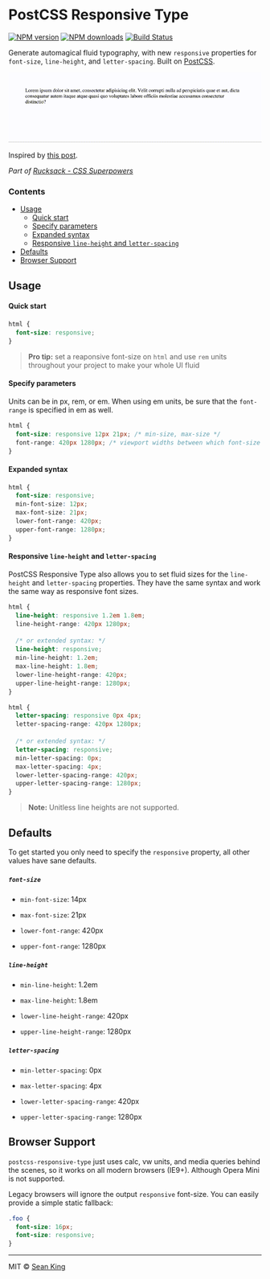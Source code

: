 # PostCSS Responsive Type
[![NPM version][npm-badge]][npm-url] [![NPM downloads][downloads-badge]][npm-url] [![Build Status][travis-badge]][travis-url]

Generate automagical fluid typography, with new `responsive` properties for `font-size`, `line-height`, and `letter-spacing`. Built on [PostCSS][postcss].

![Responsive Type Demo][demo]

Inspired by [this post][post].

_Part of [Rucksack - CSS Superpowers](https://github.com/madeleineostoja/rucksack)_

### Contents

- [Usage](#usage)
  - [Quick start](#quick-start)
  - [Specify parameters](#specify-parameters)
  - [Expanded syntax](#expanded-syntax)
  - [Responsive `line-height` and `letter-spacing`](#responsive-line-height-and-letter-spacing)
- [Defaults](#defaults)
- [Browser Support](#browser-support)

## Usage

#### Quick start

```css
html {
  font-size: responsive;
}
```

> **Pro tip:** set a reaponsive font-size on `html` and use `rem` units throughout your project to make your whole UI fluid

#### Specify parameters

Units can be in px, rem, or em. When using em units, be sure that the `font-range` is specified in em as well.

```css
html {
  font-size: responsive 12px 21px; /* min-size, max-size */
  font-range: 420px 1280px; /* viewport widths between which font-size is fluid */
}
```

#### Expanded syntax

```css
html {
  font-size: responsive;
  min-font-size: 12px;
  max-font-size: 21px;
  lower-font-range: 420px;
  upper-font-range: 1280px;
}
```

#### Responsive `line-height` and `letter-spacing`

PostCSS Responsive Type also allows you to set fluid sizes for the `line-height` and `letter-spacing` properties. They have the same syntax and work the same way as responsive font sizes.

```css
html {
  line-height: responsive 1.2em 1.8em;
  line-height-range: 420px 1280px;

  /* or extended syntax: */
  line-height: responsive;
  min-line-height: 1.2em;
  max-line-height: 1.8em;
  lower-line-height-range: 420px;
  upper-line-height-range: 1280px;
}
```

```css
html {
  letter-spacing: responsive 0px 4px;
  letter-spacing-range: 420px 1280px;

  /* or extended syntax: */
  letter-spacing: responsive;
  min-letter-spacing: 0px;
  max-letter-spacing: 4px;
  lower-letter-spacing-range: 420px;
  upper-letter-spacing-range: 1280px;
}
```

> **Note:** Unitless line heights are not supported.

## Defaults
To get started you only need to specify the `responsive` property, all other values have sane defaults.

##### `font-size`

- `min-font-size`: 14px

- `max-font-size`: 21px

- `lower-font-range`: 420px

- `upper-font-range`: 1280px


##### `line-height`

- `min-line-height`: 1.2em

- `max-line-height`: 1.8em

- `lower-line-height-range`: 420px

- `upper-line-height-range`: 1280px


##### `letter-spacing`

- `min-letter-spacing`: 0px

- `max-letter-spacing`: 4px

- `lower-letter-spacing-range`: 420px

- `upper-letter-spacing-range`: 1280px


## Browser Support

`postcss-responsive-type` just uses calc, vw units, and media queries behind the scenes, so it works on all modern browsers (IE9+). Although Opera Mini is not supported.

Legacy browsers will ignore the output `responsive` font-size. You can easily provide a simple static fallback:

```css
.foo {
  font-size: 16px;
  font-size: responsive;
}
```

***

MIT © [Sean King](https://twitter.com/seaneking)

[npm-badge]: https://img.shields.io/npm/v/postcss-responsive-type.svg
[npm-url]: https://npmjs.org/package/postcss-responsive-type
[downloads-badge]: https://img.shields.io/npm/dm/postcss-responsive-type.svg
[travis-badge]: https://travis-ci.org/seaneking/postcss-responsive-type.svg?branch=master
[travis-url]: https://travis-ci.org/seaneking/postcss-responsive-type
[PostCSS]: https://github.com/postcss/postcss
[demo]: /demo.gif?raw=true
[post]: http://madebymike.com.au/writing/precise-control-responsive-typography/
[poststylus]: https://github.com/seaneking/poststylus

